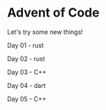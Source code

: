 # Advent of Code

Let's try some new things!

Day 01 - rust

Day 02 - rust

Day 03 - C++

Day 04 - dart

Day 05 - C++
